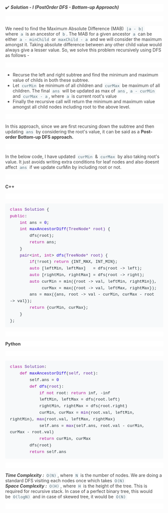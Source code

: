 <p style='box-sizing: border-box; font-size: 14px; font-weight: 400; margin-top: 0px; margin-bottom: 1em; color: rgb(66, 66, 66); font-family: -apple-system, BlinkMacSystemFont, "Segoe UI", "PingFang SC", "Hiragino Sans GB", "Microsoft YaHei", "Helvetica Neue", Helvetica, Arial, sans-serif, "Apple Color Emoji", "Segoe UI Emoji", "Segoe UI Symbol"; font-style: normal; font-variant-ligatures: normal; font-variant-caps: normal; letter-spacing: normal; orphans: 2; text-align: start; text-indent: 0px; text-transform: none; white-space: normal; widows: 2; word-spacing: 0px; -webkit-text-stroke-width: 0px; background-color: rgb(255, 255, 255); text-decoration-thickness: initial; text-decoration-style: initial; text-decoration-color: initial;'>✔️&nbsp;<em style="box-sizing: border-box;"><strong style="box-sizing: border-box; font-weight: bolder;">Solution - I (PostOrder DFS - Bottom-up Approach)</strong></em></p>
<p style='box-sizing: border-box; font-size: 14px; font-weight: 400; margin-top: 0px; margin-bottom: 1em; color: rgb(66, 66, 66); font-family: -apple-system, BlinkMacSystemFont, "Segoe UI", "PingFang SC", "Hiragino Sans GB", "Microsoft YaHei", "Helvetica Neue", Helvetica, Arial, sans-serif, "Apple Color Emoji", "Segoe UI Emoji", "Segoe UI Symbol"; font-style: normal; font-variant-ligatures: normal; font-variant-caps: normal; letter-spacing: normal; orphans: 2; text-align: start; text-indent: 0px; text-transform: none; white-space: normal; widows: 2; word-spacing: 0px; -webkit-text-stroke-width: 0px; background-color: rgb(255, 255, 255); text-decoration-thickness: initial; text-decoration-style: initial; text-decoration-color: initial;'><br></p>
<p style='box-sizing: border-box; font-size: 14px; font-weight: 400; margin-top: 0px; margin-bottom: 1em; color: rgb(66, 66, 66); font-family: -apple-system, BlinkMacSystemFont, "Segoe UI", "PingFang SC", "Hiragino Sans GB", "Microsoft YaHei", "Helvetica Neue", Helvetica, Arial, sans-serif, "Apple Color Emoji", "Segoe UI Emoji", "Segoe UI Symbol"; font-style: normal; font-variant-ligatures: normal; font-variant-caps: normal; letter-spacing: normal; orphans: 2; text-align: start; text-indent: 0px; text-transform: none; white-space: normal; widows: 2; word-spacing: 0px; -webkit-text-stroke-width: 0px; background-color: rgb(255, 255, 255); text-decoration-thickness: initial; text-decoration-style: initial; text-decoration-color: initial;'>We need to find the Maximum Absolute Difference (MAB)&nbsp;<code style="box-sizing: border-box; font-family: monospace; font-size: 13px; color: rgb(84, 110, 122); background-color: rgb(247, 249, 250); padding: 2px 4px; border-radius: 3px;">|a - b|</code> where&nbsp;<code style="box-sizing: border-box; font-family: monospace; font-size: 13px; color: rgb(84, 110, 122); background-color: rgb(247, 249, 250); padding: 2px 4px; border-radius: 3px;">a</code> is an ancestor of&nbsp;<code style="box-sizing: border-box; font-family: monospace; font-size: 13px; color: rgb(84, 110, 122); background-color: rgb(247, 249, 250); padding: 2px 4px; border-radius: 3px;">b</code>. The MAB for a given ancestor&nbsp;<code style="box-sizing: border-box; font-family: monospace; font-size: 13px; color: rgb(84, 110, 122); background-color: rgb(247, 249, 250); padding: 2px 4px; border-radius: 3px;">a</code> can be either&nbsp;<code style="box-sizing: border-box; font-family: monospace; font-size: 13px; color: rgb(84, 110, 122); background-color: rgb(247, 249, 250); padding: 2px 4px; border-radius: 3px;">a - minChild</code> or&nbsp;<code style="box-sizing: border-box; font-family: monospace; font-size: 13px; color: rgb(84, 110, 122); background-color: rgb(247, 249, 250); padding: 2px 4px; border-radius: 3px;">maxChild - a</code> and we will consider the maximum amongst it. Taking absolute difference between any other child value would always give a lesser value. So, we solve this problem recursively using DFS as follows -</p>
<p style='box-sizing: border-box; font-size: 14px; font-weight: 400; margin-top: 0px; margin-bottom: 1em; color: rgb(66, 66, 66); font-family: -apple-system, BlinkMacSystemFont, "Segoe UI", "PingFang SC", "Hiragino Sans GB", "Microsoft YaHei", "Helvetica Neue", Helvetica, Arial, sans-serif, "Apple Color Emoji", "Segoe UI Emoji", "Segoe UI Symbol"; font-style: normal; font-variant-ligatures: normal; font-variant-caps: normal; letter-spacing: normal; orphans: 2; text-align: start; text-indent: 0px; text-transform: none; white-space: normal; widows: 2; word-spacing: 0px; -webkit-text-stroke-width: 0px; background-color: rgb(255, 255, 255); text-decoration-thickness: initial; text-decoration-style: initial; text-decoration-color: initial;'><br></p>
<ul style='box-sizing: border-box; margin-top: 0px; margin-bottom: 1em; color: rgb(66, 66, 66); font-family: -apple-system, BlinkMacSystemFont, "Segoe UI", "PingFang SC", "Hiragino Sans GB", "Microsoft YaHei", "Helvetica Neue", Helvetica, Arial, sans-serif, "Apple Color Emoji", "Segoe UI Emoji", "Segoe UI Symbol"; font-size: 14px; font-style: normal; font-variant-ligatures: normal; font-variant-caps: normal; font-weight: 400; letter-spacing: normal; orphans: 2; text-align: start; text-indent: 0px; text-transform: none; white-space: normal; widows: 2; word-spacing: 0px; -webkit-text-stroke-width: 0px; background-color: rgb(255, 255, 255); text-decoration-thickness: initial; text-decoration-style: initial; text-decoration-color: initial;'>
    <li style="box-sizing: border-box;">Recurse the left and right subtree and find the minimum and maximum value of childs in both these subtree.</li>
    <li style="box-sizing: border-box;">Let&nbsp;<code style="box-sizing: border-box; font-family: monospace; font-size: 13px; color: rgb(84, 110, 122); background-color: rgb(247, 249, 250); padding: 2px 4px; border-radius: 3px;">curMin</code> be minimum of all children and&nbsp;<code style="box-sizing: border-box; font-family: monospace; font-size: 13px; color: rgb(84, 110, 122); background-color: rgb(247, 249, 250); padding: 2px 4px; border-radius: 3px;">curMax</code> be maximum of all children. The final&nbsp;<code style="box-sizing: border-box; font-family: monospace; font-size: 13px; color: rgb(84, 110, 122); background-color: rgb(247, 249, 250); padding: 2px 4px; border-radius: 3px;">ans</code> will be updated as max of&nbsp;<code style="box-sizing: border-box; font-family: monospace; font-size: 13px; color: rgb(84, 110, 122); background-color: rgb(247, 249, 250); padding: 2px 4px; border-radius: 3px;">ans</code>,&nbsp;<code style="box-sizing: border-box; font-family: monospace; font-size: 13px; color: rgb(84, 110, 122); background-color: rgb(247, 249, 250); padding: 2px 4px; border-radius: 3px;">a - curMin</code> and&nbsp;<code style="box-sizing: border-box; font-family: monospace; font-size: 13px; color: rgb(84, 110, 122); background-color: rgb(247, 249, 250); padding: 2px 4px; border-radius: 3px;">curMax - a</code>, where&nbsp;<code style="box-sizing: border-box; font-family: monospace; font-size: 13px; color: rgb(84, 110, 122); background-color: rgb(247, 249, 250); padding: 2px 4px; border-radius: 3px;">a</code> is current root&apos;s value</li>
    <li style="box-sizing: border-box;">Finally the recursive call will return the minimum and maximum value amongst all child nodes including root to the above level.</li>
</ul>
<p style='box-sizing: border-box; font-size: 14px; font-weight: 400; margin-top: 0px; margin-bottom: 1em; color: rgb(66, 66, 66); font-family: -apple-system, BlinkMacSystemFont, "Segoe UI", "PingFang SC", "Hiragino Sans GB", "Microsoft YaHei", "Helvetica Neue", Helvetica, Arial, sans-serif, "Apple Color Emoji", "Segoe UI Emoji", "Segoe UI Symbol"; font-style: normal; font-variant-ligatures: normal; font-variant-caps: normal; letter-spacing: normal; orphans: 2; text-align: start; text-indent: 0px; text-transform: none; white-space: normal; widows: 2; word-spacing: 0px; -webkit-text-stroke-width: 0px; background-color: rgb(255, 255, 255); text-decoration-thickness: initial; text-decoration-style: initial; text-decoration-color: initial;'><br></p>
<p style='box-sizing: border-box; font-size: 14px; font-weight: 400; margin-top: 0px; margin-bottom: 1em; color: rgb(66, 66, 66); font-family: -apple-system, BlinkMacSystemFont, "Segoe UI", "PingFang SC", "Hiragino Sans GB", "Microsoft YaHei", "Helvetica Neue", Helvetica, Arial, sans-serif, "Apple Color Emoji", "Segoe UI Emoji", "Segoe UI Symbol"; font-style: normal; font-variant-ligatures: normal; font-variant-caps: normal; letter-spacing: normal; orphans: 2; text-align: start; text-indent: 0px; text-transform: none; white-space: normal; widows: 2; word-spacing: 0px; -webkit-text-stroke-width: 0px; background-color: rgb(255, 255, 255); text-decoration-thickness: initial; text-decoration-style: initial; text-decoration-color: initial;'>In this approach, since we are first recursing down the subtree and then updating&nbsp;<code style="box-sizing: border-box; font-family: monospace; font-size: 13px; color: rgb(84, 110, 122); background-color: rgb(247, 249, 250); padding: 2px 4px; border-radius: 3px;">ans</code> by considering the root&apos;s value, it can be said as a&nbsp;<strong style="box-sizing: border-box; font-weight: bolder;">Post-order Bottom-up DFS approach.</strong></p>
<p style='box-sizing: border-box; font-size: 14px; font-weight: 400; margin-top: 0px; margin-bottom: 1em; color: rgb(66, 66, 66); font-family: -apple-system, BlinkMacSystemFont, "Segoe UI", "PingFang SC", "Hiragino Sans GB", "Microsoft YaHei", "Helvetica Neue", Helvetica, Arial, sans-serif, "Apple Color Emoji", "Segoe UI Emoji", "Segoe UI Symbol"; font-style: normal; font-variant-ligatures: normal; font-variant-caps: normal; letter-spacing: normal; orphans: 2; text-align: start; text-indent: 0px; text-transform: none; white-space: normal; widows: 2; word-spacing: 0px; -webkit-text-stroke-width: 0px; background-color: rgb(255, 255, 255); text-decoration-thickness: initial; text-decoration-style: initial; text-decoration-color: initial;'><br></p>
<p style='box-sizing: border-box; font-size: 14px; font-weight: 400; margin-top: 0px; margin-bottom: 1em; color: rgb(66, 66, 66); font-family: -apple-system, BlinkMacSystemFont, "Segoe UI", "PingFang SC", "Hiragino Sans GB", "Microsoft YaHei", "Helvetica Neue", Helvetica, Arial, sans-serif, "Apple Color Emoji", "Segoe UI Emoji", "Segoe UI Symbol"; font-style: normal; font-variant-ligatures: normal; font-variant-caps: normal; letter-spacing: normal; orphans: 2; text-align: start; text-indent: 0px; text-transform: none; white-space: normal; widows: 2; word-spacing: 0px; -webkit-text-stroke-width: 0px; background-color: rgb(255, 255, 255); text-decoration-thickness: initial; text-decoration-style: initial; text-decoration-color: initial;'>In the below code, I have updated&nbsp;<code style="box-sizing: border-box; font-family: monospace; font-size: 13px; color: rgb(84, 110, 122); background-color: rgb(247, 249, 250); padding: 2px 4px; border-radius: 3px;">curMin</code> &amp;&nbsp;<code style="box-sizing: border-box; font-family: monospace; font-size: 13px; color: rgb(84, 110, 122); background-color: rgb(247, 249, 250); padding: 2px 4px; border-radius: 3px;">curMax</code> by also taking root&apos;s value. It just avoids writing extra conditions for leaf nodes and also doesnt affect&nbsp;<code style="box-sizing: border-box; font-family: monospace; font-size: 13px; color: rgb(84, 110, 122); background-color: rgb(247, 249, 250); padding: 2px 4px; border-radius: 3px;">ans</code> if we update curMin by including root or not.</p>
<p style='box-sizing: border-box; font-size: 14px; font-weight: 400; margin-top: 0px; margin-bottom: 1em; color: rgb(66, 66, 66); font-family: -apple-system, BlinkMacSystemFont, "Segoe UI", "PingFang SC", "Hiragino Sans GB", "Microsoft YaHei", "Helvetica Neue", Helvetica, Arial, sans-serif, "Apple Color Emoji", "Segoe UI Emoji", "Segoe UI Symbol"; font-style: normal; font-variant-ligatures: normal; font-variant-caps: normal; letter-spacing: normal; orphans: 2; text-align: start; text-indent: 0px; text-transform: none; white-space: normal; widows: 2; word-spacing: 0px; -webkit-text-stroke-width: 0px; background-color: rgb(255, 255, 255); text-decoration-thickness: initial; text-decoration-style: initial; text-decoration-color: initial;'><br></p>
<p style='box-sizing: border-box; font-size: 14px; font-weight: 400; margin-top: 0px; margin-bottom: 1em; color: rgb(66, 66, 66); font-family: -apple-system, BlinkMacSystemFont, "Segoe UI", "PingFang SC", "Hiragino Sans GB", "Microsoft YaHei", "Helvetica Neue", Helvetica, Arial, sans-serif, "Apple Color Emoji", "Segoe UI Emoji", "Segoe UI Symbol"; font-style: normal; font-variant-ligatures: normal; font-variant-caps: normal; letter-spacing: normal; orphans: 2; text-align: start; text-indent: 0px; text-transform: none; white-space: normal; widows: 2; word-spacing: 0px; -webkit-text-stroke-width: 0px; background-color: rgb(255, 255, 255); text-decoration-thickness: initial; text-decoration-style: initial; text-decoration-color: initial;'><strong style="box-sizing: border-box; font-weight: bolder;">C++</strong></p>
<p style='box-sizing: border-box; font-size: 14px; font-weight: 400; margin-top: 0px; margin-bottom: 1em; color: rgb(66, 66, 66); font-family: -apple-system, BlinkMacSystemFont, "Segoe UI", "PingFang SC", "Hiragino Sans GB", "Microsoft YaHei", "Helvetica Neue", Helvetica, Arial, sans-serif, "Apple Color Emoji", "Segoe UI Emoji", "Segoe UI Symbol"; font-style: normal; font-variant-ligatures: normal; font-variant-caps: normal; letter-spacing: normal; orphans: 2; text-align: start; text-indent: 0px; text-transform: none; white-space: normal; widows: 2; word-spacing: 0px; -webkit-text-stroke-width: 0px; background-color: rgb(255, 255, 255); text-decoration-thickness: initial; text-decoration-style: initial; text-decoration-color: initial;'><br></p>
<pre style='box-sizing: border-box; font-family: SFMono-Regular, Consolas, "Liberation Mono", Menlo, Courier, monospace; font-size: 13px; margin-top: 0px; margin-bottom: 1em; overflow: auto; background: rgb(247, 249, 250); padding: 10px 15px; color: rgb(38, 50, 56); line-height: 1.6; border-radius: 3px; font-style: normal; font-variant-ligatures: normal; font-variant-caps: normal; font-weight: 400; letter-spacing: normal; orphans: 2; text-align: start; text-indent: 0px; text-transform: none; widows: 2; word-spacing: 0px; -webkit-text-stroke-width: 0px; text-decoration-thickness: initial; text-decoration-style: initial; text-decoration-color: initial;'><code style='box-sizing: border-box; font-family: SFMono-Regular, Consolas, "Liberation Mono", Menlo, Courier, monospace; font-size: 13px; color: inherit; background-color: transparent; padding: 0px; border-radius: 3px; tab-size: 4;'><span class="hljs-class" style="box-sizing: border-box;"><span class="hljs-keyword" style="box-sizing: border-box; color: rgb(170, 13, 145);">class</span> <span class="hljs-title" style="box-sizing: border-box; color: rgb(92, 38, 153);">Solution</span> {</span>
<span class="hljs-keyword" style="box-sizing: border-box; color: rgb(170, 13, 145);">public</span>:
    <span class="hljs-keyword" style="box-sizing: border-box; color: rgb(170, 13, 145);">int</span> ans = <span class="hljs-number" style="box-sizing: border-box; color: rgb(28, 0, 207);">0</span>;
    <span class="hljs-function" style="box-sizing: border-box;"><span class="hljs-keyword" style="box-sizing: border-box; color: rgb(170, 13, 145);">int</span> <span class="hljs-title" style="box-sizing: border-box; color: rgb(28, 0, 207);">maxAncestorDiff</span><span class="hljs-params" style="box-sizing: border-box; color: rgb(92, 38, 153);">(TreeNode* root)</span> </span>{
        dfs(root);
        <span class="hljs-keyword" style="box-sizing: border-box; color: rgb(170, 13, 145);">return</span> ans;
    }
    <span class="hljs-function" style="box-sizing: border-box;"><span class="hljs-built_in" style="box-sizing: border-box; color: rgb(92, 38, 153);">pair</span>&lt;<span class="hljs-keyword" style="box-sizing: border-box; color: rgb(170, 13, 145);">int</span>, <span class="hljs-keyword" style="box-sizing: border-box; color: rgb(170, 13, 145);">int</span>&gt; <span class="hljs-title" style="box-sizing: border-box; color: rgb(28, 0, 207);">dfs</span><span class="hljs-params" style="box-sizing: border-box; color: rgb(92, 38, 153);">(TreeNode* root)</span> </span>{
        <span class="hljs-keyword" style="box-sizing: border-box; color: rgb(170, 13, 145);">if</span>(!root) <span class="hljs-keyword" style="box-sizing: border-box; color: rgb(170, 13, 145);">return</span> {INT_MAX, INT_MIN};
        <span class="hljs-keyword" style="box-sizing: border-box; color: rgb(170, 13, 145);">auto</span> [leftMin, leftMax]   = dfs(root -&gt; left);
        <span class="hljs-keyword" style="box-sizing: border-box; color: rgb(170, 13, 145);">auto</span> [rightMin, rightMax] = dfs(root -&gt; right);
        <span class="hljs-keyword" style="box-sizing: border-box; color: rgb(170, 13, 145);">auto</span> curMin = min({root -&gt; val, leftMin, rightMin}), 
             curMax = max({root -&gt; val, leftMax, rightMax});        
        ans = max({ans, root -&gt; val - curMin, curMax - root -&gt; val});
        <span class="hljs-keyword" style="box-sizing: border-box; color: rgb(170, 13, 145);">return</span> {curMin, curMax};
    }
};
</code></pre>
<p style='box-sizing: border-box; font-size: 14px; font-weight: 400; margin-top: 0px; margin-bottom: 1em; color: rgb(66, 66, 66); font-family: -apple-system, BlinkMacSystemFont, "Segoe UI", "PingFang SC", "Hiragino Sans GB", "Microsoft YaHei", "Helvetica Neue", Helvetica, Arial, sans-serif, "Apple Color Emoji", "Segoe UI Emoji", "Segoe UI Symbol"; font-style: normal; font-variant-ligatures: normal; font-variant-caps: normal; letter-spacing: normal; orphans: 2; text-align: start; text-indent: 0px; text-transform: none; white-space: normal; widows: 2; word-spacing: 0px; -webkit-text-stroke-width: 0px; background-color: rgb(255, 255, 255); text-decoration-thickness: initial; text-decoration-style: initial; text-decoration-color: initial;'><br></p>
<p style='box-sizing: border-box; font-size: 14px; font-weight: 400; margin-top: 0px; margin-bottom: 1em; color: rgb(66, 66, 66); font-family: -apple-system, BlinkMacSystemFont, "Segoe UI", "PingFang SC", "Hiragino Sans GB", "Microsoft YaHei", "Helvetica Neue", Helvetica, Arial, sans-serif, "Apple Color Emoji", "Segoe UI Emoji", "Segoe UI Symbol"; font-style: normal; font-variant-ligatures: normal; font-variant-caps: normal; letter-spacing: normal; orphans: 2; text-align: start; text-indent: 0px; text-transform: none; white-space: normal; widows: 2; word-spacing: 0px; -webkit-text-stroke-width: 0px; background-color: rgb(255, 255, 255); text-decoration-thickness: initial; text-decoration-style: initial; text-decoration-color: initial;'><strong style="box-sizing: border-box; font-weight: bolder;">Python</strong></p>
<p style='box-sizing: border-box; font-size: 14px; font-weight: 400; margin-top: 0px; margin-bottom: 1em; color: rgb(66, 66, 66); font-family: -apple-system, BlinkMacSystemFont, "Segoe UI", "PingFang SC", "Hiragino Sans GB", "Microsoft YaHei", "Helvetica Neue", Helvetica, Arial, sans-serif, "Apple Color Emoji", "Segoe UI Emoji", "Segoe UI Symbol"; font-style: normal; font-variant-ligatures: normal; font-variant-caps: normal; letter-spacing: normal; orphans: 2; text-align: start; text-indent: 0px; text-transform: none; white-space: normal; widows: 2; word-spacing: 0px; -webkit-text-stroke-width: 0px; background-color: rgb(255, 255, 255); text-decoration-thickness: initial; text-decoration-style: initial; text-decoration-color: initial;'><br></p>
<pre style='box-sizing: border-box; font-family: SFMono-Regular, Consolas, "Liberation Mono", Menlo, Courier, monospace; font-size: 13px; margin-top: 0px; margin-bottom: 1em; overflow: auto; background: rgb(247, 249, 250); padding: 10px 15px; color: rgb(38, 50, 56); line-height: 1.6; border-radius: 3px; font-style: normal; font-variant-ligatures: normal; font-variant-caps: normal; font-weight: 400; letter-spacing: normal; orphans: 2; text-align: start; text-indent: 0px; text-transform: none; widows: 2; word-spacing: 0px; -webkit-text-stroke-width: 0px; text-decoration-thickness: initial; text-decoration-style: initial; text-decoration-color: initial;'><code style='box-sizing: border-box; font-family: SFMono-Regular, Consolas, "Liberation Mono", Menlo, Courier, monospace; font-size: 13px; color: inherit; background-color: transparent; padding: 0px; border-radius: 3px; tab-size: 4;'><span class="hljs-class" style="box-sizing: border-box;"><span class="hljs-keyword" style="box-sizing: border-box; color: rgb(170, 13, 145);">class</span> <span class="hljs-title" style="box-sizing: border-box; color: rgb(92, 38, 153);">Solution</span>:</span>
    <span class="hljs-function" style="box-sizing: border-box;"><span class="hljs-keyword" style="box-sizing: border-box; color: rgb(170, 13, 145);">def</span> <span class="hljs-title" style="box-sizing: border-box; color: rgb(28, 0, 207);">maxAncestorDiff</span>(<span class="hljs-params" style="box-sizing: border-box; color: rgb(92, 38, 153);">self, root</span>):</span>
        self.ans = <span class="hljs-number" style="box-sizing: border-box; color: rgb(28, 0, 207);">0</span>
        <span class="hljs-function" style="box-sizing: border-box;"><span class="hljs-keyword" style="box-sizing: border-box; color: rgb(170, 13, 145);">def</span> <span class="hljs-title" style="box-sizing: border-box; color: rgb(28, 0, 207);">dfs</span>(<span class="hljs-params" style="box-sizing: border-box; color: rgb(92, 38, 153);">root</span>):</span>
            <span class="hljs-keyword" style="box-sizing: border-box; color: rgb(170, 13, 145);">if</span> <span class="hljs-keyword" style="box-sizing: border-box; color: rgb(170, 13, 145);">not</span> root: <span class="hljs-keyword" style="box-sizing: border-box; color: rgb(170, 13, 145);">return</span> inf, -inf
            leftMin, leftMax = dfs(root.left)
            rightMin, rightMax = dfs(root.right)
            curMin, curMax = <span class="hljs-built_in" style="box-sizing: border-box; color: rgb(92, 38, 153);">min</span>(root.val, leftMin, rightMin), <span class="hljs-built_in" style="box-sizing: border-box; color: rgb(92, 38, 153);">max</span>(root.val, leftMax, rightMax)
            self.ans = <span class="hljs-built_in" style="box-sizing: border-box; color: rgb(92, 38, 153);">max</span>(self.ans, root.val - curMin, curMax - root.val)
            <span class="hljs-keyword" style="box-sizing: border-box; color: rgb(170, 13, 145);">return</span> curMin, curMax
        dfs(root)
        <span class="hljs-keyword" style="box-sizing: border-box; color: rgb(170, 13, 145);">return</span> self.ans
</code></pre>
<p style='box-sizing: border-box; font-size: 14px; font-weight: 400; margin-top: 0px; margin-bottom: 1em; color: rgb(66, 66, 66); font-family: -apple-system, BlinkMacSystemFont, "Segoe UI", "PingFang SC", "Hiragino Sans GB", "Microsoft YaHei", "Helvetica Neue", Helvetica, Arial, sans-serif, "Apple Color Emoji", "Segoe UI Emoji", "Segoe UI Symbol"; font-style: normal; font-variant-ligatures: normal; font-variant-caps: normal; letter-spacing: normal; orphans: 2; text-align: start; text-indent: 0px; text-transform: none; white-space: normal; widows: 2; word-spacing: 0px; -webkit-text-stroke-width: 0px; background-color: rgb(255, 255, 255); text-decoration-thickness: initial; text-decoration-style: initial; text-decoration-color: initial;'><br></p>
<p style='box-sizing: border-box; font-size: 14px; font-weight: 400; margin-top: 0px; margin-bottom: 1em; color: rgb(66, 66, 66); font-family: -apple-system, BlinkMacSystemFont, "Segoe UI", "PingFang SC", "Hiragino Sans GB", "Microsoft YaHei", "Helvetica Neue", Helvetica, Arial, sans-serif, "Apple Color Emoji", "Segoe UI Emoji", "Segoe UI Symbol"; font-style: normal; font-variant-ligatures: normal; font-variant-caps: normal; letter-spacing: normal; orphans: 2; text-align: start; text-indent: 0px; text-transform: none; white-space: normal; widows: 2; word-spacing: 0px; -webkit-text-stroke-width: 0px; background-color: rgb(255, 255, 255); text-decoration-thickness: initial; text-decoration-style: initial; text-decoration-color: initial;'><em style="box-sizing: border-box;"><strong style="box-sizing: border-box; font-weight: bolder;">Time Complexity :</strong></em> <code style="box-sizing: border-box; font-family: monospace; font-size: 13px; color: rgb(84, 110, 122); background-color: rgb(247, 249, 250); padding: 2px 4px; border-radius: 3px;">O(N)</code>, where&nbsp;<code style="box-sizing: border-box; font-family: monospace; font-size: 13px; color: rgb(84, 110, 122); background-color: rgb(247, 249, 250); padding: 2px 4px; border-radius: 3px;">N</code> is the number of nodes. We are doing a standard DFS visiting each nodes once which takes&nbsp;<code style="box-sizing: border-box; font-family: monospace; font-size: 13px; color: rgb(84, 110, 122); background-color: rgb(247, 249, 250); padding: 2px 4px; border-radius: 3px;">O(N)</code><br style="box-sizing: border-box;"><em style="box-sizing: border-box;"><strong style="box-sizing: border-box; font-weight: bolder;">Space Complexity :</strong></em> <code style="box-sizing: border-box; font-family: monospace; font-size: 13px; color: rgb(84, 110, 122); background-color: rgb(247, 249, 250); padding: 2px 4px; border-radius: 3px;">O(H)</code>, where&nbsp;<code style="box-sizing: border-box; font-family: monospace; font-size: 13px; color: rgb(84, 110, 122); background-color: rgb(247, 249, 250); padding: 2px 4px; border-radius: 3px;">H</code> is the height of the tree. This is required for recursive stack. In case of a perfect binary tree, this would be&nbsp;<code style="box-sizing: border-box; font-family: monospace; font-size: 13px; color: rgb(84, 110, 122); background-color: rgb(247, 249, 250); padding: 2px 4px; border-radius: 3px;">O(logN)</code> and in case of skewed tree, it would be&nbsp;<code style="box-sizing: border-box; font-family: monospace; font-size: 13px; color: rgb(84, 110, 122); background-color: rgb(247, 249, 250); padding: 2px 4px; border-radius: 3px;">O(N)</code></p>
<p style='box-sizing: border-box; font-size: 14px; font-weight: 400; margin-top: 0px; margin-bottom: 1em; color: rgb(66, 66, 66); font-family: -apple-system, BlinkMacSystemFont, "Segoe UI", "PingFang SC", "Hiragino Sans GB", "Microsoft YaHei", "Helvetica Neue", Helvetica, Arial, sans-serif, "Apple Color Emoji", "Segoe UI Emoji", "Segoe UI Symbol"; font-style: normal; font-variant-ligatures: normal; font-variant-caps: normal; letter-spacing: normal; orphans: 2; text-align: start; text-indent: 0px; text-transform: none; white-space: normal; widows: 2; word-spacing: 0px; -webkit-text-stroke-width: 0px; background-color: rgb(255, 255, 255); text-decoration-thickness: initial; text-decoration-style: initial; text-decoration-color: initial;'><br></p>
